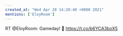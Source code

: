 ```yaml
---
created_at: "Wed Apr 28 14:20:40 +0000 2021"
mentions: ['EloyRoom']
---
```


RT @EloyRoom: Gameday! 😤 https://t.co/b6YCA3boX5
